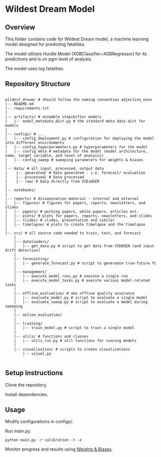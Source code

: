 # Wildest Dream Model
## Overview
This folder contains code for Wildest Dream model, a machine learning model designed for predicting fatalities. 

The model utilizes Hurdle Model (XGBClassifier+XGBRegressor) for its predictions and is on pgm level of analysis.

The model uses log fatalities.

## Repository Structure
```

wildest_dream/ # should follow the naming convention adjective_noun
|-- README.md
|-- requirements.txt
|
|-- artifacts/ # ensemble stepshifter models  
|   |-- model_metadata_dict.py # the standard meta data dict for models
|
|-- configs/ # ...
|   |-- config_deployment.py # configuration for deploying the model into different environments
|   |-- config_hyperparameters.py # hyperparameters for the model
|   |-- config_meta # metadata for the model (model architecture, name, target variable, and level of analysis)
|   |-- config_sweep # sweeping parameters for weights & biases
|
|-- data/ # all input, processed, output data
|    |-- generated/ # Data generated - i.e. forecast/ evaluation
|    |-- processed/ # Data processed
|    |-- raw/ # Data directly from VIEiWSER
|
|-- notebooks/
|
|-- reports/ # dissemination material - internal and external 
|   |-- figures/ # figures for papers, reports, newsletters, and slides 
|   |-- papers/ # working papers, white papers, articles ect.
|   |-- plots/ # plots for papers, reports, newsletters, and slides
|   |-- slides/ # slides, presentation and similar
|   |-- timelapse/ # plots to create timelapse and the timelapse
|
|-- src/ # all source code needed to train, test, and forecast
    |
    |-- dataloaders/ 
    |   |-- get_data.py # script to get data from VIEWSER (and input drift detection)
    |
    |-- forecasting/
    |   |-- generate_forecast.py # script to genereate true-future fc
    |
    |-- management/  
    |   |-- execute_model_runs.py # execute a single run
    |   |-- execute_model_tasks.py # execute various model-related tasks
    |
    |-- offline_evaluation/ # aka offline quality assurance
    |   |-- evaluate_model.py # script to evaluate a single model
    |   |-- evaluate_sweep.py # script to evaluate a model during sweeping
    |
    |-- online_evaluation/
    |
    |-- training/
    |   |-- train_model.py # script to train a single model
    |
    |-- utils/ # functions and classes 
    |   |-- utils_run.py # util functions for running models
    | 
    |-- visualization/ # scripts to create visualizations
        |-- visual.py 


```

## Setup Instructions
Clone the repository.

Install dependencies.

## Usage
Modify configurations in configs/.

Run main.py.

```
python main.py -r calibration -t -e
```

Monitor progress and results using [Weights & Biases](https://wandb.ai/views_pipeline/wildest_dream).